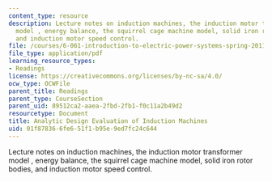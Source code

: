 ```yaml
---
content_type: resource
description: Lecture notes on induction machines, the induction motor transformer
  model , energy balance, the squirrel cage machine model, solid iron rotor bodies,
  and induction motor speed control.
file: /courses/6-061-introduction-to-electric-power-systems-spring-2011/01f878366fe651f1b95e9ed7fc24c644_MIT6_061S11_ch10.pdf
file_type: application/pdf
learning_resource_types:
- Readings
license: https://creativecommons.org/licenses/by-nc-sa/4.0/
ocw_type: OCWFile
parent_title: Readings
parent_type: CourseSection
parent_uid: 89512ca2-aaea-2fbd-2fb1-f0c11a2b49d2
resourcetype: Document
title: Analytic Design Evaluation of Induction Machines
uid: 01f87836-6fe6-51f1-b95e-9ed7fc24c644
---
```

Lecture notes on induction machines, the induction motor transformer model , energy balance, the squirrel cage machine model, solid iron rotor bodies, and induction motor speed control.